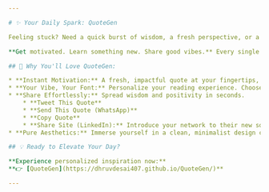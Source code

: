 ```yaml
---

# ✨ Your Daily Spark: QuoteGen

Feeling stuck? Need a quick burst of wisdom, a fresh perspective, or a powerful thought to share? QuoteGen is your personal wellspring of inspiration, delivered beautifully and tailored just for you.

**Get motivated. Learn something new. Share good vibes.** Every single day.

## 🚀 Why You'll Love QuoteGen:

* **Instant Motivation:** A fresh, impactful quote at your fingertips, whenever you need a lift.
* **Your Vibe, Your Font:** Personalize your reading experience. Choose the perfect font to make every word resonate with *your* style.
* **Share Effortlessly:** Spread wisdom and positivity in seconds.
    * **Tweet This Quote**
    * **Send This Quote (WhatsApp)**
    * **Copy Quote**
    * **Share Site (LinkedIn):** Introduce your network to their new source of daily inspiration.
* **Pure Aesthetics:** Immerse yourself in a clean, minimalist design crafted for a delightful, distraction-free experience. It's simply beautiful.

## 💡 Ready to Elevate Your Day?

**Experience personalized inspiration now:**
**👉 [QuoteGen](https://dhruvdesai407.github.io/QuoteGen/)**

---
```

